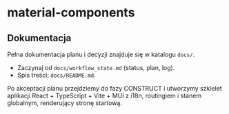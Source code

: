# material-components

## Dokumentacja

Pełna dokumentacja planu i decyzji znajduje się w katalogu `docs/`.

- Zaczynaj od `docs/workflow_state.md` (status, plan, log).
- Spis treści: `docs/README.md`.

Po akceptacji planu przejdziemy do fazy CONSTRUCT i utworzymy szkielet aplikacji React + TypeScript + Vite + MUI z i18n, routingiem i stanem globalnym, renderujący stronę startową.
